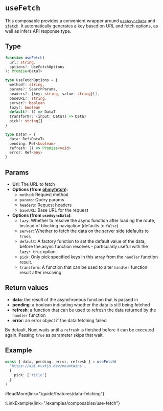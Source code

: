 # `useFetch`

This composable provides a convenient wrapper around [`useAsyncData`](/api/composables/use-async-data) and [`$fetch`](/api/utils/$fetch). It automatically generates a key based on URL and fetch options, as well as infers API response type.

## Type

```ts [Signature]
function useFetch(
  url: string,
  options?: UseFetchOptions
): Promise<DataT>

type UseFetchOptions = {
  method?: string,
  params?: SearchParams,
  headers?: {key: string, value: string}[],
  baseURL?: string,
  server?: boolean
  lazy?: boolean
  default?: () => DataT
  transform?: (input: DataT) => DataT
  pick?: string[]
}

type DataT = {
  data: Ref<DataT>
  pending: Ref<boolean>
  refresh: () => Promise<void>
  error: Ref<any>
}
```

## Params

* **Url**: The URL to fetch
* **Options (from [ohmyfetch](https://github.com/unjs/ohmyfetch))**:
  * `method`: Request method
  * `params`: Query params
  * `headers`: Request headers
  * `baseURL`: Base URL for the request
* **Options (from `useAsyncData`)**:
  * `lazy`: Whether to resolve the async function after loading the route, instead of blocking navigation (defaults to `false`).
  * `server`: Whether to fetch the data on the server side (defaults to `true`).
  * `default`: A factory function to set the default value of the data, before the async function resolves - particularly useful with the `lazy: true` option.
  * `pick`: Only pick specified keys in this array from the `handler` function result.
  * `transform`: A function that can be used to alter `handler` function result after resolving.

## Return values

* **data**: the result of the asynchronous function that is passed in
* **pending**: a boolean indicating whether the data is still being fetched
* **refresh**: a function that can be used to refresh the data returned by the `handler` function
* **error**: an error object if the data fetching failed

By default, Nuxt waits until a `refresh` is finished before it can be executed again. Passing `true` as parameter skips that wait.

## Example

```ts
const { data, pending, error, refresh } = useFetch(
  'https://api.nuxtjs.dev/mountains',
  {
    pick: ['title']
  }
)
```

:ReadMore{link="/guide/features/data-fetching"}

:LinkExample{link="/examples/composables/use-fetch"}
